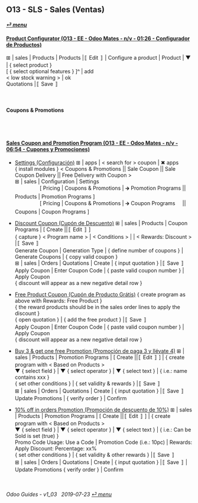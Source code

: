 ## O13 - SLS - Sales (Ventas)
#### [_&#x23CE; menu_](/o13/ee/o13-ee-guides_menu.md)  

#### [Product Configurator (O13 - EE - Odoo Mates - n/v - 01:26 - Configurador de Productos)](https://youtube.com/embed/W9Ncu2mwqHQ?autoplay=1&start=0&end=0&rel=0)
&#x229E; | sales | Products | Products |&#x301A; Edit &#x301B; | Configure a product | Product | &#x25BC; | { select product }  
\[ { select optional features } \]&#x207F; | add  
\< low stock warning \> | ok  
Quotations |&#x301A; Save &#x301B;

<br>

#### Coupons & Promotions

<br><br>
#### [Sales Coupon and Promotion Program (O13 - EE - Odoo Mates - n/v - 06:54 - Cupones y Promociones)](https://youtube.com/embed/W9Ncu2mwqHQ?autoplay=1&start=0&end=0&rel=0)

- [Settings (Configuración)](https://youtube.com/embed/W9Ncu2mwqHQ?autoplay=1&start=0&end=31&rel=0)
&#x229E; | apps | \< search for \> coupon | &#x2716; apps  
{ install modules } \< Coupons & Promotions || Sale Coupon || Sale Coupon Delivery || Free Delivery with Coupon \>  
&#x229E; | sales | Configuration | Settings  
&nbsp;&nbsp;&nbsp;&nbsp;&nbsp;&nbsp;&nbsp;&nbsp;&nbsp;&nbsp;&nbsp;&nbsp;&nbsp;&nbsp;&nbsp;&nbsp;&nbsp;\[ Pricing | Coupons & Promotions | &#x1F872; Promotion Programs || Products | Promotion Programs \]  
&nbsp;&nbsp;&nbsp;&nbsp;&nbsp;&nbsp;&nbsp;&nbsp;&nbsp;&nbsp;&nbsp;&nbsp;&nbsp;&nbsp;&nbsp;&nbsp;&nbsp;\[ Pricing | Coupons & Promotions | &#x1F872; Coupon Programs &nbsp;&nbsp;&nbsp; || Coupons | Coupon Programs \]  

- [Discount Coupon (Cupón de Descuento)](https://youtube.com/embed/W9Ncu2mwqHQ?autoplay=1&start=31&end=2m7s&rel=0)
&#x229E; | sales | Products | Coupon Programs | \[ Create ||&#x301A; Edit &#x301B; \]  
{ capture } < Program name > | < Conditions > | <Validity > | < Rewards: Discount > |&#x301A; Save &#x301B;  
Generate Coupon | Generation Type | { define number of coupons } | Generate Coupons | { copy valid coupon }  
&#x229E; | sales | Orders | Quotations | Create | { input quotation } |&#x301A; Save &#x301B;  
Apply Coupon | Enter Coupon Code | { paste valid coupon number } | Apply Coupon   
{ discount will appear as a new negative detail row }

- [Free Product Coupon (Cupón de Producto Grátis)](https://youtube.com/embed/W9Ncu2mwqHQ?autoplay=1&start=2m7s&end=3m48s&rel=0)
{ create program as above with Rewards: Free Product }  
{ the reward products should be in the sales order lines to apply the discount }  
{ open quotation } | { add the free product } |&#x301A; Save &#x301B;  
Apply Coupon | Enter Coupon Code | { paste valid coupon number } | Apply Coupon   
{ discount will appear as a new negative detail row }

- [Buy 3 & get one free Promotion (Promoción de paga 3 y llévate 4)](https://youtube.com/embed/W9Ncu2mwqHQ?autoplay=1&start=3m48s&end=5m20s&rel=0)
&#x229E; | sales | Products | Promotion Programs | \[ Create ||&#x301A; Edit &#x301B; \] | { create program with < Based on Products >  
&#x25BC; { select field } | &#x25BC; { select operator } | &#x25BC; { select text } | { i.e.: name contains xxx }  
{ set other conditions } | { set validity & rewards } |&#x301A; Save &#x301B;  
&#x229E; | sales | Orders | Quotations | Create | { input quotation } |&#x301A; Save &#x301B;  
Update Promotions | { verify order } | Confirm   

- [10% off in orders Promotion (Promoción de descuento de 10%)](https://youtube.com/embed/W9Ncu2mwqHQ?autoplay=1&start=5m20s&end=0&rel=0)
&#x229E; | sales | Products | Promotion Programs | \[ Create ||&#x301A; Edit &#x301B; \] | { create program with < Based on Products >  
&#x25BC; { select field } | &#x25BC; { select operator } | &#x25BC; { select text } | { i.e.: Can be Sold is set (true) }  
Promo Code Usage: Use a Code | Promotion Code (i.e.: 10pc) | Rewards: Apply Discount: Percentage: xx%  
{ set other conditions } | { set validity & other rewards } |&#x301A; Save &#x301B;  
&#x229E; | sales | Orders | Quotations | Create | { input quotation } |&#x301A; Save &#x301B; | Update Promotions { verify order } | Confirm   

<br>

###### Odoo Guides - v1_03 &nbsp; 2019-07-23  [_&#x23CE; menu_](/o13/ee/o13-ee-guides_menu.md)  
